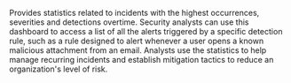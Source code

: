 Provides statistics related to incidents with the highest occurrences, severities and detections overtime. Security analysts can use this dashboard to access a list of all the alerts triggered by a specific detection rule, such as a rule designed to alert whenever a user opens a known malicious attachment from an email. Analysts use the statistics to help manage recurring incidents and establish mitigation tactics to reduce an organization's level of risk.